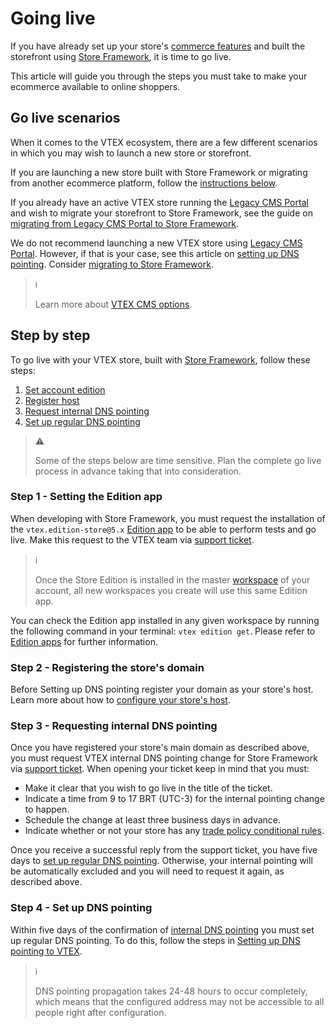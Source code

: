 # Going live

If you have already set up your store's [commerce features](https://help.vtex.com/tracks) and built the storefront using [Store Framework](https://developers.vtex.com/vtex-developer-docs/docs/vtex-io-documentation-what-is-vtex-store-framework), it is time to go live.

This article will guide you through the steps you must take to make your ecommerce available to online shoppers.

## Go live scenarios

When it comes to the VTEX ecosystem, there are a few different scenarios in which you may wish to launch a new store or storefront.

If you are launching a new store built with Store Framework or migrating from another ecommerce platform, follow the [instructions below](#step-by-step).

If you already have an active VTEX store running the [Legacy CMS Portal](https://help.vtex.com/en/tracks/cms--2YcpgIljVaLVQYMzxQbc3z/1oN446gRGcR2s70RvBCAmj) and wish to migrate your storefront to Store Framework, see the guide on [migrating from Legacy CMS Portal to Store Framework](https://developers.vtex.com/vtex-developer-docs/docs/vtex-io-documentation-migrating-storefront-from-legacy-to-io).

We do not recommend launching a new VTEX store using [Legacy CMS Portal](https://help.vtex.com/en/tracks/cms--2YcpgIljVaLVQYMzxQbc3z/1oN446gRGcR2s70RvBCAmj). However, if that is your case, see this article on [setting up DNS pointing](https://help.vtex.com/en/tutorial/configuring-dns-pointing-to-vtex). Consider [migrating to Store Framework](https://developers.vtex.com/vtex-developer-docs/docs/vtex-io-documentation-migrating-storefront-from-legacy-to-io).

> ℹ️
>
> Learn more about [VTEX CMS options](https://help.vtex.com/tracks/cms--2YcpgIljVaLVQYMzxQbc3z).

## Step by step

To go live with your VTEX store, built with [Store Framework](https://developers.vtex.com/vtex-developer-docs/docs/vtex-io-documentation-what-is-vtex-store-framework), follow these steps:
1. [Set account edition](#step-1---set-account-edition)
2. [Register host](#step-2---register-host)
3. [Request internal DNS pointing](#step-3---request-internal-pointing)
4. [Set up regular DNS pointing](#step-4---set-up-dns-pointing)

> ⚠️
>
> Some of the steps below are time sensitive. Plan the complete go live process in advance taking that into consideration.

### Step 1 - Setting the Edition app

When developing with Store Framework, you must request the installation of the `vtex.edition-store@5.x` [Edition app](https://developers.vtex.com/vtex-developer-docs/docs/vtex-io-documentation-edition-app) to be able to perform tests and go live. Make this request to the VTEX team via [support ticket](https://help.vtex.com/en/support).

> ℹ️
>
> Once the Store Edition is installed in the master [workspace](https://developers.vtex.com/vtex-developer-docs/docs/vtex-io-documentation-workspace) of your account, all new workspaces you create will use this same Edition app.

You can check the Edition app installed in any given workspace by running the following command in your terminal: `vtex edition get`. Please refer to [Edition apps](https://developers.vtex.com/vtex-developer-docs/docs/vtex-io-documentation-edition-app) for further information.

### Step 2 - Registering the store's domain

Before Setting up DNS pointing register your domain as your store's host. Learn more about how to [configure your store's host](https://help.vtex.com/en/tutorial/configuring-domains-in-license-manager--tutorials_2450).

### Step 3 - Requesting internal DNS pointing

Once you have registered your store's main domain as described above, you must request VTEX internal DNS pointing change for Store Framework via [support ticket](https://help.vtex.com/en/support). When opening your ticket keep in mind that you must:

- Make it clear that you wish to go live in the title of the ticket.
- Indicate a time from 9 to 17 BRT (UTC-3) for the internal pointing change to happen.
- Schedule the change at least three business days in advance.
- Indicate whether or not your store has any [trade policy conditional rules](https://help.vtex.com/en/tutorial/criar-uma-politica-comercial--563tbcL0TYKEKeOY4IAgAE).

Once you receive a successful reply from the support ticket, you have five days to [set up regular DNS pointing](#step-4---set-up-dns-pointing). Otherwise, your internal pointing will be automatically excluded and you will need to request it again, as described above.

### Step 4 - Set up DNS pointing

Within five days of the confirmation of [internal DNS pointing](#step-4---set-up-dns-pointing) you must set up regular DNS pointing. To do this, follow the steps in [Setting up DNS pointing to VTEX](https://help.vtex.com/en/tutorial/configuring-dns-pointing-to-vtex--tutorials_4280).

> ℹ️
>
> DNS pointing propagation takes 24-48 hours to occur completely, which means that the configured address may not be accessible to all people right after configuration. 
